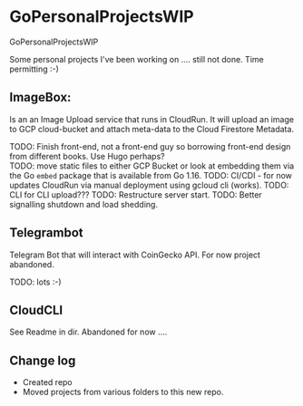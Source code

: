 # GoPersonalProjectsWIP
GoPersonalProjectsWIP


Some personal projects I've been working on .... still not done. Time permitting :-)


## ImageBox:

Is an an Image Upload service that runs in CloudRun. It will upload an image to GCP cloud-bucket and attach meta-data to the Cloud Firestore Metadata. 

TODO: Finish front-end, not a front-end guy so borrowing front-end design from different books. Use Hugo perhaps?  
TODO: move static files to either GCP Bucket or look at embedding them via the Go `embed` package that is available from Go 1.16. 
TODO: CI/CDI - for now updates CloudRun via manual deployment using gcloud cli (works). 
TODO: CLI for CLI upload??? 
TODO: Restructure server start. 
TODO: Better signalling shutdown and load shedding. 


## Telegrambot

Telegram Bot that will interact with CoinGecko API. For now project abandoned. 

TODO: lots :-)


## CloudCLI

See Readme in dir. Abandoned for now ....

## Change log

- Created repo
- Moved projects from various folders to this new repo.
